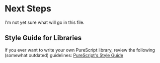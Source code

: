 # Next Steps

I'm not yet sure what will go in this file.


## Style Guide for Libraries

If you ever want to write your own PureScript library, review the following (somewhat outdated) guidelines: [PureScript's Style Guide](https://github.com/purescript/documentation/blob/master/guides/Style-Guide.md)
